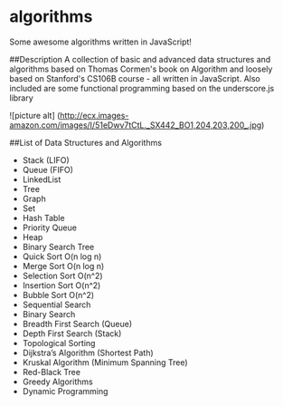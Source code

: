 # algorithms
Some awesome algorithms written in JavaScript!

##Description
A collection of basic and advanced data structures and algorithms based on Thomas Cormen's book on Algorithm and loosely based on Stanford's CS106B course - all written in JavaScript. Also included are some functional programming based on the underscore.js library

![picture alt] (http://ecx.images-amazon.com/images/I/51eDwv7tCtL._SX442_BO1,204,203,200_.jpg)

##List of Data Structures and Algorithms
* Stack (LIFO)
* Queue (FIFO)
* LinkedList
* Tree
* Graph
* Set
* Hash Table
* Priority Queue
* Heap
* Binary Search Tree
* Quick Sort O(n log n)
* Merge Sort O(n log n)
* Selection Sort O(n^2)
* Insertion Sort O(n^2)
* Bubble Sort O(n^2)
* Sequential Search
* Binary Search
* Breadth First Search (Queue)
* Depth First Search (Stack)
* Topological Sorting
* Dijkstra’s Algorithm (Shortest Path)
* Kruskal Algorithm (Minimum Spanning Tree)
* Red-Black Tree
* Greedy Algorithms
* Dynamic Programming


